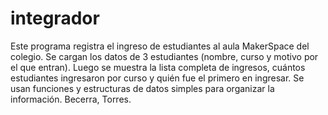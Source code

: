 # integrador
Este programa registra el ingreso de estudiantes al aula MakerSpace del colegio. Se cargan los datos de 3 estudiantes (nombre, curso y motivo por el que entran). Luego se muestra la lista completa de ingresos, cuántos estudiantes ingresaron por curso y quién fue el primero en ingresar. Se usan funciones y estructuras de datos simples para organizar la información.
Becerra, Torres.
